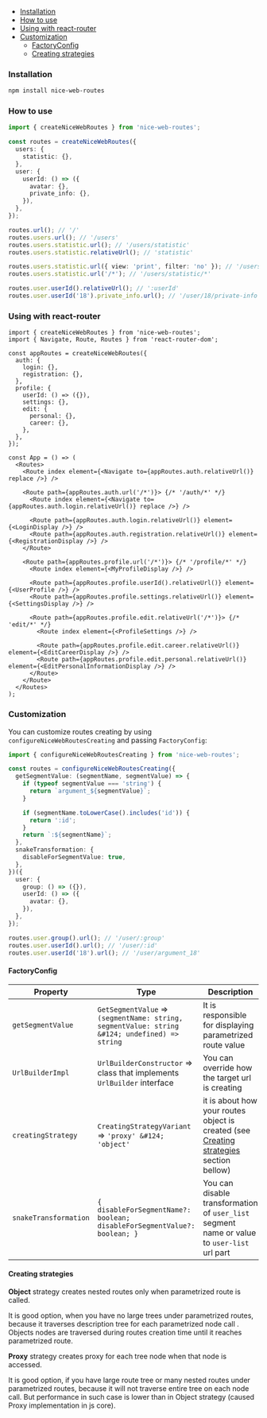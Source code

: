 * [Installation](#install)
* [How to use](#usage)
* [Using with react-router](#react-router)
* [Customization](#customization)
  * [FactoryConfig](#config)
  * [Creating strategies](#strategies)

### <a name="install"></a> Installation

```bash
npm install nice-web-routes
```

### <a name="usage"></a> How to use

```ts
import { createNiceWebRoutes } from 'nice-web-routes';

const routes = createNiceWebRoutes({
  users: {
    statistic: {},
  },
  user: {
    userId: () => ({
      avatar: {},
      private_info: {},
    }),
  },
});

routes.url(); // '/'
routes.users.url(); // '/users'
routes.users.statistic.url(); // '/users/statistic'
routes.users.statistic.relativeUrl(); // 'statistic'

routes.users.statistic.url({ view: 'print', filter: 'no' }); // '/users/statistic?view=print&filter=no'
routes.users.statistic.url('/*'); // '/users/statistic/*'

routes.user.userId().relativeUrl(); // ':userId'
routes.user.userId('18').private_info.url(); // '/user/18/private-info'
```

### <a name="react-router"></a> Using with react-router

```tsx
import { createNiceWebRoutes } from 'nice-web-routes';
import { Navigate, Route, Routes } from 'react-router-dom';

const appRoutes = createNiceWebRoutes({
  auth: {
    login: {},
    registration: {},
  },
  profile: {
    userId: () => ({}),
    settings: {},
    edit: {
      personal: {},
      career: {},
    },
  },
});

const App = () => (
  <Routes>
    <Route index element={<Navigate to={appRoutes.auth.relativeUrl()} replace />} />

    <Route path={appRoutes.auth.url('/*')}> {/* '/auth/*' */}
      <Route index element={<Navigate to={appRoutes.auth.login.relativeUrl()} replace />} />

      <Route path={appRoutes.auth.login.relativeUrl()} element={<LoginDisplay />} />
      <Route path={appRoutes.auth.registration.relativeUrl()} element={<RegistrationDisplay />} />
    </Route>

    <Route path={appRoutes.profile.url('/*')}> {/* '/profile/*' */}
      <Route index element={<MyProfileDisplay />} />

      <Route path={appRoutes.profile.userId().relativeUrl()} element={<UserProfile />} />
      <Route path={appRoutes.profile.settings.relativeUrl()} element={<SettingsDisplay />} />

      <Route path={appRoutes.profile.edit.relativeUrl('/*')}> {/* 'edit/*' */}
        <Route index element={<ProfileSettings />} />

        <Route path={appRoutes.profile.edit.career.relativeUrl()} element={<EditCareerDisplay />} />
        <Route path={appRoutes.profile.edit.personal.relativeUrl()} element={<EditPersonalInformationDisplay />} />
      </Route>
    </Route>
  </Routes>
);

```

### <a name="customization"></a> Customization

You can customize routes creating by using `configureNiceWebRoutesCreating` and passing `FactoryConfig`:

```ts
import { configureNiceWebRoutesCreating } from 'nice-web-routes';

const routes = configureNiceWebRoutesCreating({
  getSegmentValue: (segmentName, segmentValue) => {
    if (typeof segmentValue === 'string') {
      return `argument_${segmentValue}`;
    }

    if (segmentName.toLowerCase().includes('id')) {
      return ':id';
    }
    return `:${segmentName}`;
  },
  snakeTransformation: {
    disableForSegmentValue: true,
  },
})({
  user: {
    group: () => ({}),
    userId: () => ({
      avatar: {},
    }),
  },
});

routes.user.group().url(); // '/user/:group'
routes.user.userId().url(); // '/user/:id'
routes.user.userId('18').url(); // '/user/argument_18'
```

#### <a name="config"></a> FactoryConfig

| Property  | Type                                                                                          | Description                                                                                | Default value                                                                   |
|-----------|-----------------------------------------------------------------------------------------------|--------------------------------------------------------------------------------------------|---------------------------------------------------------------------------------|
| `getSegmentValue` | `GetSegmentValue` => `(segmentName: string, segmentValue: string &#124; undefined) => string` | It is responsible for displaying parametrized route value                                  | value is displayed as is, and when there is no value it shows as `:segmentName` |
| `UrlBuilderImpl` | `UrlBuilderConstructor` => class that implements `UrlBuilder` interface                       | You can override how the target url is creating                                            | `DefaultUrlBuilder` - internal implementation                                   |
|  `creatingStrategy`                | `CreatingStrategyVariant` => `'proxy' &#124; 'object'`                                                                                  | it is about how your routes object is created (see [Creating strategies](#strategies) section bellow) | `object`                                                                        |
|  `snakeTransformation`                                  |  `{ disableForSegmentName?: boolean; disableForSegmentValue?: boolean; }`                                                                                            | You can disable transformation of `user_list` segment name or value to `user-list` url part | `{}`              |


#### <a name="strategies"></a> Creating strategies

<b>Object</b> strategy creates nested routes only when parametrized route is called. 

It is good option, when you have no large trees under parametrized routes, because it traverses description tree for each parametrized node call . Objects nodes are traversed during routes creation time until it reaches parametrized route. 

<b>Proxy</b> strategy creates proxy for each tree node when that node is accessed. 

It is good option, if you have large route tree or many nested routes under parametrized routes, because it will not traverse entire tree on each node call. But performance in such case is lower than in Object strategy (caused Proxy implementation in js core).
